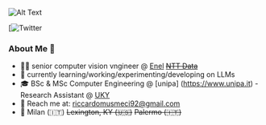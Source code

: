![Alt Text](https://giphy.com/gifs/scaler-official-monday-computer-laptop-scZPhLqaVOM1qG4lT9)

[![Twitter](https://img.shields.io/twitter/url?url=https%3A%2F%2Ftwitter.com%2Fr_musmeci&style=flat-square&logo=twitter&label=r_musmeci&labelColor=blue&color=blue)

### **About Me 🤷**

- 🧑‍💻 senior computer vision vngineer @ [Enel](https://www.enel.com) ~~[NTT Data](https://it.nttdata.com)~~
- 🚀 currently learning/working/experimenting/developing on LLMs
- 🎓 BSc & MSc Computer Engineering @ [unipa] (https://www.unipa.it) - Research Assistant @ [UKY](https://www.uky.edu) 
- 📧 Reach me at: riccardomusmeci92@gmail.com 
- 🏡 Milan (🇮🇹) ~~Lexington, KY (🇺🇸)~~ ~~Palermo (🇮🇹)~~


